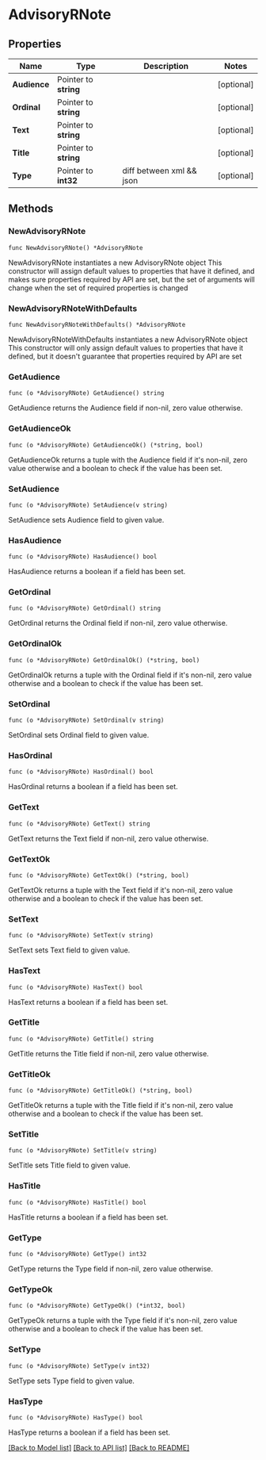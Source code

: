 # AdvisoryRNote

## Properties

Name | Type | Description | Notes
------------ | ------------- | ------------- | -------------
**Audience** | Pointer to **string** |  | [optional] 
**Ordinal** | Pointer to **string** |  | [optional] 
**Text** | Pointer to **string** |  | [optional] 
**Title** | Pointer to **string** |  | [optional] 
**Type** | Pointer to **int32** | diff between xml &amp;&amp; json | [optional] 

## Methods

### NewAdvisoryRNote

`func NewAdvisoryRNote() *AdvisoryRNote`

NewAdvisoryRNote instantiates a new AdvisoryRNote object
This constructor will assign default values to properties that have it defined,
and makes sure properties required by API are set, but the set of arguments
will change when the set of required properties is changed

### NewAdvisoryRNoteWithDefaults

`func NewAdvisoryRNoteWithDefaults() *AdvisoryRNote`

NewAdvisoryRNoteWithDefaults instantiates a new AdvisoryRNote object
This constructor will only assign default values to properties that have it defined,
but it doesn't guarantee that properties required by API are set

### GetAudience

`func (o *AdvisoryRNote) GetAudience() string`

GetAudience returns the Audience field if non-nil, zero value otherwise.

### GetAudienceOk

`func (o *AdvisoryRNote) GetAudienceOk() (*string, bool)`

GetAudienceOk returns a tuple with the Audience field if it's non-nil, zero value otherwise
and a boolean to check if the value has been set.

### SetAudience

`func (o *AdvisoryRNote) SetAudience(v string)`

SetAudience sets Audience field to given value.

### HasAudience

`func (o *AdvisoryRNote) HasAudience() bool`

HasAudience returns a boolean if a field has been set.

### GetOrdinal

`func (o *AdvisoryRNote) GetOrdinal() string`

GetOrdinal returns the Ordinal field if non-nil, zero value otherwise.

### GetOrdinalOk

`func (o *AdvisoryRNote) GetOrdinalOk() (*string, bool)`

GetOrdinalOk returns a tuple with the Ordinal field if it's non-nil, zero value otherwise
and a boolean to check if the value has been set.

### SetOrdinal

`func (o *AdvisoryRNote) SetOrdinal(v string)`

SetOrdinal sets Ordinal field to given value.

### HasOrdinal

`func (o *AdvisoryRNote) HasOrdinal() bool`

HasOrdinal returns a boolean if a field has been set.

### GetText

`func (o *AdvisoryRNote) GetText() string`

GetText returns the Text field if non-nil, zero value otherwise.

### GetTextOk

`func (o *AdvisoryRNote) GetTextOk() (*string, bool)`

GetTextOk returns a tuple with the Text field if it's non-nil, zero value otherwise
and a boolean to check if the value has been set.

### SetText

`func (o *AdvisoryRNote) SetText(v string)`

SetText sets Text field to given value.

### HasText

`func (o *AdvisoryRNote) HasText() bool`

HasText returns a boolean if a field has been set.

### GetTitle

`func (o *AdvisoryRNote) GetTitle() string`

GetTitle returns the Title field if non-nil, zero value otherwise.

### GetTitleOk

`func (o *AdvisoryRNote) GetTitleOk() (*string, bool)`

GetTitleOk returns a tuple with the Title field if it's non-nil, zero value otherwise
and a boolean to check if the value has been set.

### SetTitle

`func (o *AdvisoryRNote) SetTitle(v string)`

SetTitle sets Title field to given value.

### HasTitle

`func (o *AdvisoryRNote) HasTitle() bool`

HasTitle returns a boolean if a field has been set.

### GetType

`func (o *AdvisoryRNote) GetType() int32`

GetType returns the Type field if non-nil, zero value otherwise.

### GetTypeOk

`func (o *AdvisoryRNote) GetTypeOk() (*int32, bool)`

GetTypeOk returns a tuple with the Type field if it's non-nil, zero value otherwise
and a boolean to check if the value has been set.

### SetType

`func (o *AdvisoryRNote) SetType(v int32)`

SetType sets Type field to given value.

### HasType

`func (o *AdvisoryRNote) HasType() bool`

HasType returns a boolean if a field has been set.


[[Back to Model list]](../README.md#documentation-for-models) [[Back to API list]](../README.md#documentation-for-api-endpoints) [[Back to README]](../README.md)


